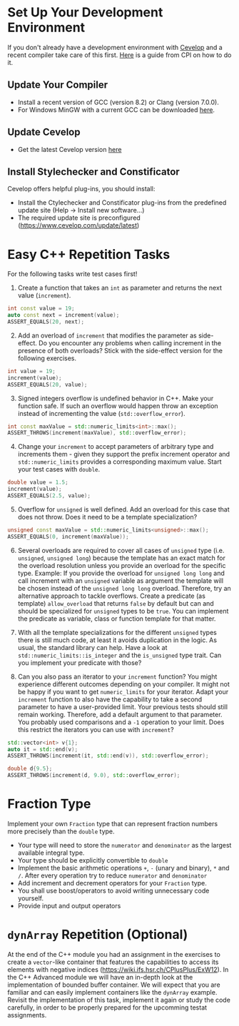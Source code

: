 # Set Up Your Development Environment
 If you don't already have a development environment with [Cevelop](https://www.cevelop.com) and a recent compiler take care of this first. [Here](https://wiki.ifs.hsr.ch/CPlusPlus/ExW1) is a guide from CPl on how to do it.

## Update Your Compiler
* Install a recent version of GCC (version 8.2) or Clang (version 7.0.0).
* For Windows MinGW with a current GCC can be downloaded [here](https://nuwen.net/mingw.html).


## Update Cevelop
* Get the latest Cevelop version [here](https://www.cevelop.com)


## Install Stylechecker and Constificator
Cevelop offers helpful plug-ins, you should install:
* Install the Ctylechecker and Constificator plug-ins from the predefined update site (Help -> Install new software...)
* The required update site is preconfigured (https://www.cevelop.com/update/latest)


# Easy C++ Repetition Tasks
For the following tasks write test cases first!

1. Create a function that takes an `int` as parameter and returns the next value (`increment`).
``` cpp
int const value = 19;
auto const next = increment(value);
ASSERT_EQUALS(20, next);
```

2. Add an overload of `increment` that modifies the parameter as side-effect. Do you encounter any problems when calling increment in the presence of both overloads? Stick with the side-effect version for the following exercises.

``` cpp
int value = 19;
increment(value);
ASSERT_EQUALS(20, value);
```

3. Signed integers overflow is undefined behavior in C++. Make your function safe. If such an overflow would happen throw an exception instead of incrementing the value (`std::overflow_error`).
 
``` cpp
int const maxValue = std::numeric_limits<int>::max();
ASSERT_THROWS(increment(maxValue), std::overflow_error);
```

4. Change your `increment` to accept parameters of arbitrary type and increments them - given they support the prefix increment operator and `std::numeric_limits` provides a corresponding maximum value. Start your test cases with `double`.
 
``` cpp
double value = 1.5;
increment(value);
ASSERT_EQUALS(2.5, value);
```

5. Overflow for `unsigned` is well defined. Add an overload for this case that does not throw. Does it need to be a template specialization?

``` cpp
unsigned const maxValue = std::numeric_limits<unsigned>::max();
ASSERT_EQUALS(0, increment(maxValue));
```

6. Several overloads are required to cover all cases of `unsigned` type (i.e. `unsigned`, `unsigned long`) because the template has an exact match for the overload resolution unless you provide an overload for the specific type. Example: If you provide the overload for `unsigned long long` and call increment with an `unsigned` variable as argument the template will be chosen instead of the `unsigned long long` overload. Therefore, try an alternative approach to tackle overflows. Create a predicate (as template) `allow_overload` that returns `false` by default but can and should be specialized for `unsigned` types to be `true`. You can implement the predicate as variable, class or function template for that matter.

7. With all the template specializations for the different `unsigned` types there is still much code, at least it avoids duplication in the logic. As usual, the standard library can help. Have a look at `std::numeric_limits::is_integer` and the `is_unsigned` type trait. Can you implement your predicate with those?

8. Can you also pass an iterator to your `increment` function? You might experience different outcomes depending on your compiler. It might not be happy if you want to get `numeric_limits` for your iterator. Adapt your `increment` function to also have the capability to take a second parameter to have a user-provided limit. Your previous tests should still remain working. Therefore, add a default argument to that parameter. You probably used comparisons and a `-1` operation to your limit. Does this restrict the iterators you can use with `increment`?

``` cpp
std::vector<int> v{1};
auto it = std::end(v);
ASSERT_THROWS(increment(it, std::end(v)), std::overflow_error);

double d{9.5};
ASSERT_THROWS(increment(d, 9.0), std::overflow_error);
```

# Fraction Type

Implement your own `Fraction` type that can represent fraction numbers more precisely than the `double` type.

* Your type will need to store the `numerator` and `denominator` as the largest available integral type.
* Your type should be explicitly convertible to `double`
* Implement the basic arithmetic operations `+`, `-` (unary and binary), `*` and `/`. After every operation try to reduce `numerator` and `denominator`
* Add increment and decrement operators for your `Fraction` type.
* You shall use boost/operators to avoid writing unnecessary code yourself.
* Provide input and output operators 


# `dynArray` Repetition (Optional)
At the end of the C++ module you had an assignment in the exercises to create a `vector`-like container that features the capabilities to access its elements with negative indices (https://wiki.ifs.hsr.ch/CPlusPlus/ExW12). In the C++ Advanced module we will have an in-depth look at the implementation of bounded buffer container. We will expect that you are familiar and can easily implement containers like the `dynArray` example. Revisit the implementation of this task, implement it again or study the code carefully, in order to be properly prepared for the upcomming testat assignments. 